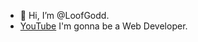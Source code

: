 - 👋 Hi, I’m @LoofGodd.
- [YouTube](https://github.com/LoofGodd)
I'm gonna be a Web Developer. 
<!---
LoofGodd/LoofGodd is a ✨ special ✨ repository because its `README.md` (this file) appears on your GitHub profile.
You can click the Preview link to take a look at your changes.
--->

